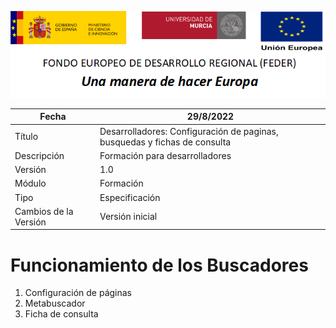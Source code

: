 ![](./Docs/media/CabeceraDocumentosMD.png)

| Fecha                 | 29/8/2022                                |
| --------------------- | ---------------------------------------- |
| Título                | Desarrolladores: Configuración de paginas, busquedas y fichas de consulta|
| Descripción           | Formación para desarrolladores |
| Versión               | 1.0                                      |
| Módulo                | Formación                            |
| Tipo                  | Especificación                           |
| Cambios de la Versión | Versión inicial                          |

# Funcionamiento de los Buscadores

 1. Configuración de páginas
 2. Metabuscador
 3. Ficha de consulta
